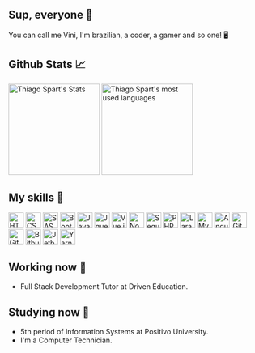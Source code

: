 ## Sup, everyone 👋

You can call me Vini, I'm brazilian, a coder, a gamer and so one! 🖥️

## Github Stats 📈

<div>
	<img height="180em" src="https://github-readme-stats.vercel.app/api?username=viniciusgugelmin&show_icons=true&count_private=true&theme=midnight-purple" alt="Thiago Spart's Stats" />
	<img height="180em" src="https://github-readme-stats.vercel.app/api/top-langs/?username=viniciusgugelmin&layout=compact&theme=midnight-purple" alt="Thiago Spart's most used languages" />
</div>

## My skills 📜

<div>
	<img height="30" src='https://cdn.jsdelivr.net/gh/devicons/devicon/icons/html5/html5-original.svg' alt="HTML">
	<img height="30" src='https://cdn.jsdelivr.net/gh/devicons/devicon/icons/css3/css3-original.svg' alt="CSS">
	<img height="30" src='https://cdn.jsdelivr.net/gh/devicons/devicon/icons/sass/sass-original.svg' alt="SASS">
	<img height="30" src='https://cdn.jsdelivr.net/gh/devicons/devicon/icons/bootstrap/bootstrap-original.svg' alt="Bootstrap">
	<!--<img height="30" src='https://cdn.jsdelivr.net/gh/devicons/devicon/icons/vuetify/vuetify-original.svg' alt="Vuetify">-->
	<img height="30" src='https://cdn.jsdelivr.net/gh/devicons/devicon/icons/javascript/javascript-original.svg' alt="Javascript">
	<img height="30" src='https://cdn.jsdelivr.net/gh/devicons/devicon/icons/jquery/jquery-original.svg' alt="Jquery">
	<img height="30" src='https://cdn.jsdelivr.net/gh/devicons/devicon/icons/vuejs/vuejs-original.svg' alt="Vue.js">
	<img height="30" src='https://cdn.jsdelivr.net/gh/devicons/devicon/icons/nodejs/nodejs-original.svg' alt="Node.js">
	<img height="30" src='https://cdn.jsdelivr.net/gh/devicons/devicon/icons/sequelize/sequelize-original.svg' alt="Sequelize">
	<img height="30" src='https://cdn.jsdelivr.net/gh/devicons/devicon/icons/php/php-original.svg' alt="PHP">
	<img height="30" src='https://cdn.jsdelivr.net/gh/devicons/devicon/icons/laravel/laravel-plain.svg' alt="Laravel">
	<img height="30" src='https://cdn.jsdelivr.net/gh/devicons/devicon/icons/mysql/mysql-original.svg' alt="MySql">
	<img height="30" src='https://cdn.jsdelivr.net/gh/devicons/devicon/icons/angularjs/angularjs-original.svg' alt="Angular.js">
	<img height="30" src='https://cdn.jsdelivr.net/gh/devicons/devicon/icons/git/git-original.svg' alt="Git">
	<img height="30" src='https://cdn.jsdelivr.net/gh/devicons/devicon/icons/github/github-original.svg' alt="Github">
	<img height="30" src='https://cdn.jsdelivr.net/gh/devicons/devicon/icons/bitbucket/bitbucket-original.svg' alt="Bitbucket">
	<img height="30" src='https://cdn.jsdelivr.net/gh/devicons/devicon/icons/jetbrains/jetbrains-original.svg' alt="Jetbrains">
	<img height="30" src='https://cdn.jsdelivr.net/gh/devicons/devicon/icons/yarn/yarn-original.svg' alt="Yarn">
</div>

<!--
<a href="https://github.com/viniciusgugelmin/github-readme-streak-stats">
		<img height="180em" src="https://github-readme-streak-stats.herokuapp.com/?user=viniciusgugelmin&theme=midnight-purple#version3" alt="Vinícius Gugelmin's streak stats"/
</a>
-->


## Working now 💼

- Full Stack Development Tutor at Driven Education.

## Studying now 📘

- 5th period of Information Systems at Positivo University. 
- I'm a Computer Technician.
